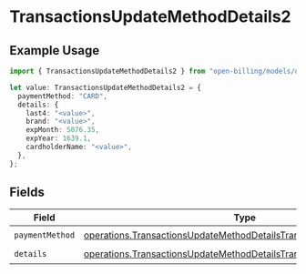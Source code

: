 # TransactionsUpdateMethodDetails2

## Example Usage

```typescript
import { TransactionsUpdateMethodDetails2 } from "open-billing/models/operations";

let value: TransactionsUpdateMethodDetails2 = {
  paymentMethod: "CARD",
  details: {
    last4: "<value>",
    brand: "<value>",
    expMonth: 5076.35,
    expYear: 1639.1,
    cardholderName: "<value>",
  },
};
```

## Fields

| Field                                                                                                                                                      | Type                                                                                                                                                       | Required                                                                                                                                                   | Description                                                                                                                                                |
| ---------------------------------------------------------------------------------------------------------------------------------------------------------- | ---------------------------------------------------------------------------------------------------------------------------------------------------------- | ---------------------------------------------------------------------------------------------------------------------------------------------------------- | ---------------------------------------------------------------------------------------------------------------------------------------------------------- |
| `paymentMethod`                                                                                                                                            | [operations.TransactionsUpdateMethodDetailsTransactionsPaymentMethod](../../models/operations/transactionsupdatemethoddetailstransactionspaymentmethod.md) | :heavy_check_mark:                                                                                                                                         | N/A                                                                                                                                                        |
| `details`                                                                                                                                                  | [operations.TransactionsUpdateMethodDetailsTransactionsDetails](../../models/operations/transactionsupdatemethoddetailstransactionsdetails.md)             | :heavy_check_mark:                                                                                                                                         | N/A                                                                                                                                                        |